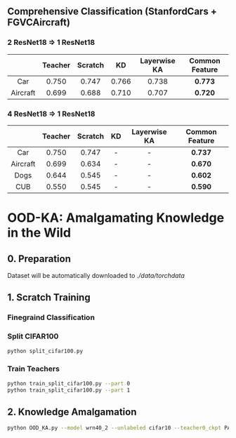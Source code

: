 
## Comprehensive Classification (StanfordCars + FGVCAircraft)

### 2 ResNet18 => 1 ResNet18
|                |  Teacher  |  Scratch    |   KD     |  Layerwise KA | Common Feature | 
| :----:         |  :----:   |    :----:   | :----:   |    :----:     |  :----:        |
| Car            |   0.750   |   0.747     |  0.766   |     0.738     |    **0.773**   |
| Aircraft       |   0.699   |   0.688     |  0.710   |     0.707     |    **0.720**   |

### 4 ResNet18 => 1 ResNet18

|                |  Teacher  |  Scratch    |   KD     |  Layerwise KA | Common Feature | 
| :----:         |  :----:   |    :----:   | :----:   |    :----:     |  :----:        |
| Car            |   0.750   |   0.747     |  -   |     -     |    **0.737**   |
| Aircraft       |   0.699   |   0.634     |  -   |     -     |    **0.670**   |
| Dogs           |   0.644   |   0.545     |  -   |     -     |    **0.602**   |
| CUB            |   0.550   |   0.545     |  -   |     -     |    **0.590**   |

# OOD-KA: Amalgamating Knowledge in the Wild

## 0. Preparation

Dataset will be automatically downloaded to *./data/torchdata*

## 1. Scratch Training

### Finegraind Classification 
### Split CIFAR100
```bash
python split_cifar100.py
```
### Train Teachers
```bash
python train_split_cifar100.py --part 0
python train_split_cifar100.py --part 1
```
## 2. Knowledge Amalgamation

```bash
python OOD_KA.py --model wrn40_2 --unlabeled cifar10 --teacher0_ckpt PATH_TO_TEACHER0_CLASSIFIER --teacher1_ckpt PATH_TO_TEACHER1_CLASSIFIER 
```
